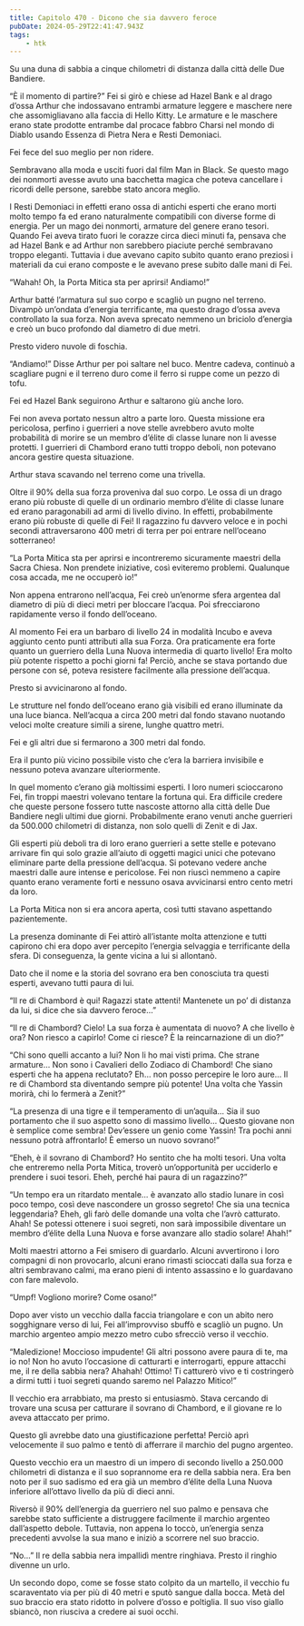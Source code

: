 ```yaml
---
title: Capitolo 470 - Dicono che sia davvero feroce
pubDate: 2024-05-29T22:41:47.943Z
tags:
    - htk
---
```


Su una duna di sabbia a cinque chilometri di distanza dalla città delle Due Bandiere.

“È il momento di partire?” Fei si girò e chiese ad Hazel Bank e al drago d’ossa Arthur che indossavano entrambi armature leggere e maschere nere che assomigliavano alla faccia di Hello Kitty. Le armature e le maschere erano state prodotte entrambe dal procace fabbro Charsi nel mondo di Diablo usando Essenza di Pietra Nera e Resti Demoniaci.

Fei fece del suo meglio per non ridere.

Sembravano alla moda e usciti fuori dal film Man in Black. Se questo mago dei nonmorti avesse avuto una bacchetta magica che poteva cancellare i ricordi delle persone, sarebbe stato ancora meglio.

I Resti Demoniaci in effetti erano ossa di antichi esperti che erano morti molto tempo fa ed erano naturalmente compatibili con diverse forme di energia. Per un mago dei nonmorti, armature del genere erano tesori. Quando Fei aveva tirato fuori le corazze circa dieci minuti fa, pensava che ad Hazel Bank e ad Arthur non sarebbero piaciute perché sembravano troppo eleganti. Tuttavia i due avevano capito subito quanto erano preziosi i materiali da cui erano composte e le avevano prese subito dalle mani di Fei.

“Wahah! Oh, la Porta Mitica sta per aprirsi! Andiamo!”

Arthur batté l’armatura sul suo corpo e scagliò un pugno nel terreno. Divampò un’ondata d’energia terrificante, ma questo drago d’ossa aveva controllato la sua forza. Non aveva sprecato nemmeno un briciolo d’energia e creò un buco profondo dal diametro di due metri.

Presto videro nuvole di foschia.

“Andiamo!” Disse Arthur per poi saltare nel buco. Mentre cadeva, continuò a scagliare pugni e il terreno duro come il ferro si ruppe come un pezzo di tofu.

Fei ed Hazel Bank seguirono Arthur e saltarono giù anche loro.

Fei non aveva portato nessun altro a parte loro. Questa missione era pericolosa, perfino i guerrieri a nove stelle avrebbero avuto molte probabilità di morire se un membro d’élite di classe lunare non li avesse protetti. I guerrieri di Chambord erano tutti troppo deboli, non potevano ancora gestire questa situazione.

Arthur stava scavando nel terreno come una trivella.

Oltre il 90% della sua forza proveniva dal suo corpo. Le ossa di un drago erano più robuste di quelle di un ordinario membro d’élite di classe lunare ed erano paragonabili ad armi di livello divino. In effetti, probabilmente erano più robuste di quelle di Fei! Il ragazzino fu davvero veloce e in pochi secondi attraversarono 400 metri di terra per poi entrare nell’oceano sotterraneo!

“La Porta Mitica sta per aprirsi e incontreremo sicuramente maestri della Sacra Chiesa. Non prendete iniziative, così eviteremo problemi. Qualunque cosa accada, me ne occuperò io!”

Non appena entrarono nell’acqua, Fei creò un’enorme sfera argentea dal diametro di più di dieci metri per bloccare l’acqua. Poi sfrecciarono rapidamente verso il fondo dell’oceano.

Al momento Fei era un barbaro di livello 24 in modalità Incubo e aveva aggiunto cento punti attributi alla sua Forza. Ora praticamente era forte quanto un guerriero della Luna Nuova intermedia di quarto livello! Era molto più potente rispetto a pochi giorni fa! Perciò, anche se stava portando due persone con sé, poteva resistere facilmente alla pressione dell’acqua.

Presto si avvicinarono al fondo.

Le strutture nel fondo dell’oceano erano già visibili ed erano illuminate da una luce bianca. Nell’acqua a circa 200 metri dal fondo stavano nuotando veloci molte creature simili a sirene, lunghe quattro metri.

Fei e gli altri due si fermarono a 300 metri dal fondo.

Era il punto più vicino possibile visto che c’era la barriera invisibile e nessuno poteva avanzare ulteriormente.

In quel momento c’erano già moltissimi esperti. I loro numeri scioccarono Fei, fin troppi maestri volevano tentare la fortuna qui. Era difficile credere che queste persone fossero tutte nascoste attorno alla città delle Due Bandiere negli ultimi due giorni. Probabilmente erano venuti anche guerrieri da 500.000 chilometri di distanza, non solo quelli di Zenit e di Jax.

Gli esperti più deboli tra di loro erano guerrieri a sette stelle e potevano arrivare fin qui solo grazie all’aiuto di oggetti magici unici che potevano eliminare parte della pressione dell’acqua. Si potevano vedere anche maestri dalle aure intense e pericolose. Fei non riuscì nemmeno a capire quanto erano veramente forti e nessuno osava avvicinarsi entro cento metri da loro.

La Porta Mitica non si era ancora aperta, così tutti stavano aspettando pazientemente.

La presenza dominante di Fei attirò all’istante molta attenzione e tutti capirono chi era dopo aver percepito l’energia selvaggia e terrificante della sfera. Di conseguenza, la gente vicina a lui si allontanò.

Dato che il nome e la storia del sovrano era ben conosciuta tra questi esperti, avevano tutti paura di lui.

“Il re di Chambord è qui! Ragazzi state attenti! Mantenete un po’ di distanza da lui, si dice che sia davvero feroce…”

“Il re di Chambord? Cielo! La sua forza è aumentata di nuovo? A che livello è ora? Non riesco a capirlo! Come ci riesce? È la reincarnazione di un dio?”

“Chi sono quelli accanto a lui? Non li ho mai visti prima. Che strane armature… Non sono i Cavalieri dello Zodiaco di Chambord! Che siano esperti che ha appena reclutato? Eh… non posso percepire le loro aure… Il re di Chambord sta diventando sempre più potente! Una volta che Yassin morirà, chi lo fermerà a Zenit?”

“La presenza di una tigre e il temperamento di un’aquila… Sia il suo portamento che il suo aspetto sono di massimo livello… Questo giovane non è semplice come sembra! Dev’essere un genio come Yassin! Tra pochi anni nessuno potrà affrontarlo! È emerso un nuovo sovrano!”

“Eheh, è il sovrano di Chambord? Ho sentito che ha molti tesori. Una volta che entreremo nella Porta Mitica, troverò un’opportunità per ucciderlo e prendere i suoi tesori. Eheh, perché hai paura di un ragazzino?”

“Un tempo era un ritardato mentale… è avanzato allo stadio lunare in così poco tempo, così deve nascondere un grosso segreto! Che sia una tecnica leggendaria? Eheh, gli farò delle domande una volta che l’avrò catturato. Ahah! Se potessi ottenere i suoi segreti, non sarà impossibile diventare un membro d’élite della Luna Nuova e forse avanzare allo stadio solare! Ahah!”

Molti maestri attorno a Fei smisero di guardarlo. Alcuni avvertirono i loro compagni di non provocarlo, alcuni erano rimasti scioccati dalla sua forza e altri sembravano calmi, ma erano pieni di intento assassino e lo guardavano con fare malevolo.

“Umpf! Vogliono morire? Come osano!”

Dopo aver visto un vecchio dalla faccia triangolare e con un abito nero sogghignare verso di lui, Fei all’improvviso sbuffò e scagliò un pugno. Un marchio argenteo ampio mezzo metro cubo sfrecciò verso il vecchio.

“Maledizione! Moccioso impudente! Gli altri possono avere paura di te, ma io no! Non ho avuto l’occasione di catturarti e interrogarti, eppure attacchi me, il re della sabbia nera? Ahahah! Ottimo! Ti catturerò vivo e ti costringerò a dirmi tutti i tuoi segreti quando saremo nel Palazzo Mitico!”

Il vecchio era arrabbiato, ma presto si entusiasmò. Stava cercando di trovare una scusa per catturare il sovrano di Chambord, e il giovane re lo aveva attaccato per primo.

Questo gli avrebbe dato una giustificazione perfetta! Perciò aprì velocemente il suo palmo e tentò di afferrare il marchio del pugno argenteo.

Questo vecchio era un maestro di un impero di secondo livello a 250.000 chilometri di distanza e il suo soprannome era re della sabbia nera. Era ben noto per il suo sadismo ed era già un membro d’élite della Luna Nuova inferiore all’ottavo livello da più di dieci anni.

Riversò il 90% dell’energia da guerriero nel suo palmo e pensava che sarebbe stato sufficiente a distruggere facilmente il marchio argenteo dall’aspetto debole. Tuttavia, non appena lo toccò, un’energia senza precedenti avvolse la sua mano e iniziò a scorrere nel suo braccio.

“No…” Il re della sabbia nera impallidì mentre ringhiava. Presto il ringhio divenne un urlo.

Un secondo dopo, come se fosse stato colpito da un martello, il vecchio fu scaraventato via per più di 40 metri e sputò sangue dalla bocca. Metà del suo braccio era stato ridotto in polvere d’osso e poltiglia. Il suo viso giallo sbiancò, non riusciva a credere ai suoi occhi.



